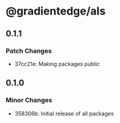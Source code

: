 # @gradientedge/als

## 0.1.1

### Patch Changes

- 37cc21e: Making packages public

## 0.1.0

### Minor Changes

- 358306b: Initial release of all packages
